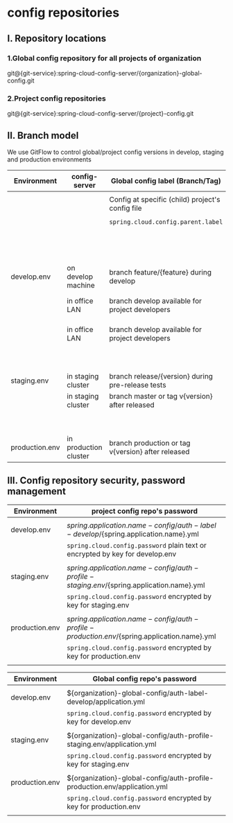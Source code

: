 # config repositories

## I. Repository locations

### 1.Global config repository for all projects of organization
git@{git-service}:spring-cloud-config-server/{organization}-global-config.git

### 2.Project config repositories
git@{git-service}:spring-cloud-config-server/{project}-config.git


## II. Branch model
We use GitFlow to control global/project config versions in develop, staging and production environments

| Environment    | config-server         | Global config label (Branch/Tag)                   | project               | Project config label (default)                            |
|----------------|-----------------------|----------------------------------------------------|-----------------------|-----------------------------------------------------------|
|                |                       |                                                    |                       |                                                           |
|                |                       | Config at specific (child) project's config file   |                       | Default value is on config-server's                       |
|                |                       | `spring.cloud.config.parent.label`                 |                       | `spring.cloud.config.server.default-label`                |
|                |                       |                                                    |                       | Can be overrode by specific (child) project's             |
|                |                       |                                                    |                       | `spring.cloud.config.label`                               |
|                |                       |                                                    |                       |                                                           |
| develop.env    | on develop machine    | branch feature/{feature} during develop            |                       |                                                           |
|                | in office LAN         | branch develop available for project developers    | on developer hosts    | branch feature/{feature} during feature development       |
|                | in office LAN         | branch develop available for project developers    | on developer hosts    | branch develop when feature merged                        |
|                |                       |                                                    | on CI slave/runner    | branch develop on CI build and publish snapshots          |
|                |                       |                                                    |                       |                                                           |
| staging.env    | in staging cluster    | branch release/{version} during pre-release tests  |                       |                                                           |
|                | in staging cluster    | branch master or tag v{version} after released     | on CI slave/runner    | branch release/{version} on CI build and publish releases |
|                |                       |                                                    | in staging cluster    | branch master or tag v{version} after released            |
|                |                       |                                                    |                       |                                                           |
| production.env | in production cluster | branch production or tag v{version} after released | in production cluster | branch production or tag v{version} after released        |

## III. Config repository security, password management

| Environment    | project config repo's password                                                               |
|----------------|----------------------------------------------------------------------------------------------|
|                |                                                                                              |
| develop.env    | ${spring.application.name}-config/auth-label-develop/${spring.application.name}.yml          |
|                | `spring.cloud.config.password` plain text or encrypted by key for develop.env                |
|                |                                                                                              |
| staging.env    | ${spring.application.name}-config/auth-profile-staging.env/${spring.application.name}.yml    |
|                | `spring.cloud.config.password` encrypted by key for staging.env                              |
|                |                                                                                              |
| production.env | ${spring.application.name}-config/auth-profile-production.env/${spring.application.name}.yml |
|                | `spring.cloud.config.password` encrypted by key for production.env                           |
|                |                                                                                              |


| Environment    | Global config repo's password                                                              |
|----------------|--------------------------------------------------------------------------------------------|
|                |                                                                                            |
| develop.env    | ${organization}-global-config/auth-label-develop/application.yml                           |
|                | `spring.cloud.config.password` encrypted by key for develop.env                            |
|                |                                                                                            |
| staging.env    | ${organization}-global-config/auth-profile-staging.env/application.yml                     |
|                | `spring.cloud.config.password` encrypted by key for staging.env                            |
|                |                                                                                            |
| production.env | ${organization}-global-config/auth-profile-production.env/application.yml                  |
|                | `spring.cloud.config.password` encrypted by key for production.env                         |
|                |                                                                                            |
